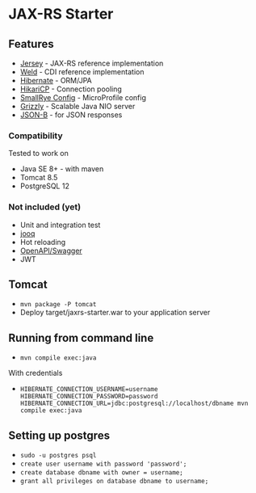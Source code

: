 # JAX-RS Starter

## Features

* [Jersey](https://eclipse-ee4j.github.io/jersey/) - JAX-RS reference implementation
* [Weld](https://weld.cdi-spec.org/) - CDI reference implementation
* [Hibernate](https://hibernate.org/) - ORM/JPA
* [HikariCP](https://github.com/brettwooldridge/HikariCP) - Connection pooling
* [SmallRye Config](https://smallrye.io/) - MicroProfile config
* [Grizzly](https://javaee.github.io/grizzly/) - Scalable Java NIO server
* [JSON-B](https://javaee.github.io/jsonb-spec/) - for JSON responses

### Compatibility ###

Tested to work on
* Java SE 8+ - with maven
* Tomcat 8.5
* PostgreSQL 12

### Not included (yet) ###
* Unit and integration test
* [jooq](https://jooq.org)
* Hot reloading
* [OpenAPI/Swagger](https://swagger.io/docs/specification/about/)
* JWT

## Tomcat

* `mvn package -P tomcat`
* Deploy target/jaxrs-starter.war to your application server

## Running from command line

* `mvn compile exec:java`

With credentials
* `HIBERNATE_CONNECTION_USERNAME=username HIBERNATE_CONNECTION_PASSWORD=password HIBERNATE_CONNECTION_URL=jdbc:postgresql://localhost/dbname mvn compile exec:java`

## Setting up postgres

* `sudo -u postgres psql`
* `create user username with password 'password';`
* `create database dbname with owner = username;`
* `grant all privileges on database dbname to username;`
